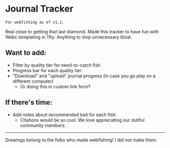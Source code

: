 # Journal Tracker
`For webfishing as of v1.1.`

Real close to getting that last diamond. Made this tracker to have fun with Webc templating in 11ty. Anything to stop unnecessary bloat.

## Want to add:
* Filter by quality tier for need-to-catch fish
* Progress bar for each quality tier
* "Download" and "upload" journal progress (in case you go play on a different computer)
	* Or doing this in custom link form?

## If there's time:
* Add notes about recommended bait for each fish.
	* Citations would be so cool. We love appreciating our dutiful community members.

---

Drawings belong to the folks who made webfishing! I did not make them. 